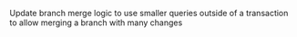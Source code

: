 Update branch merge logic to use smaller queries outside of a transaction to allow merging a branch with many changes